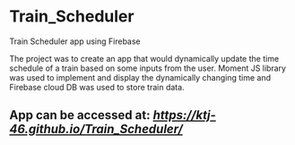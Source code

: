 # Train_Scheduler
Train Scheduler app using Firebase

The project was to create an app that would dynamically update the time schedule of a train based on some inputs from the user. Moment JS library was used to implement and display the dynamically changing time and Firebase cloud DB was used to store train data.

## App can be accessed at: *https://ktj-46.github.io/Train_Scheduler/*
